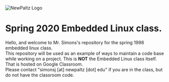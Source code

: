 ![NewPaltz Logo](/home/jrv/CPS342/image/newpaltzlogo.jpg)
# **Spring 2020 Embedded Linux class.**

Hello, and welcome to Mr. Simons's repository for the spring 1998 embedded linux class.  
This repository will be used as an example of ways to maintain a code base while working on a project. 
This is **NOT** the Embedded Linux class itself.  That is hosted on Google Classroom.  
Please contact "simonsj [at] newpaltz [dot] edu" if you are in the class, but do not have the classroom code.
